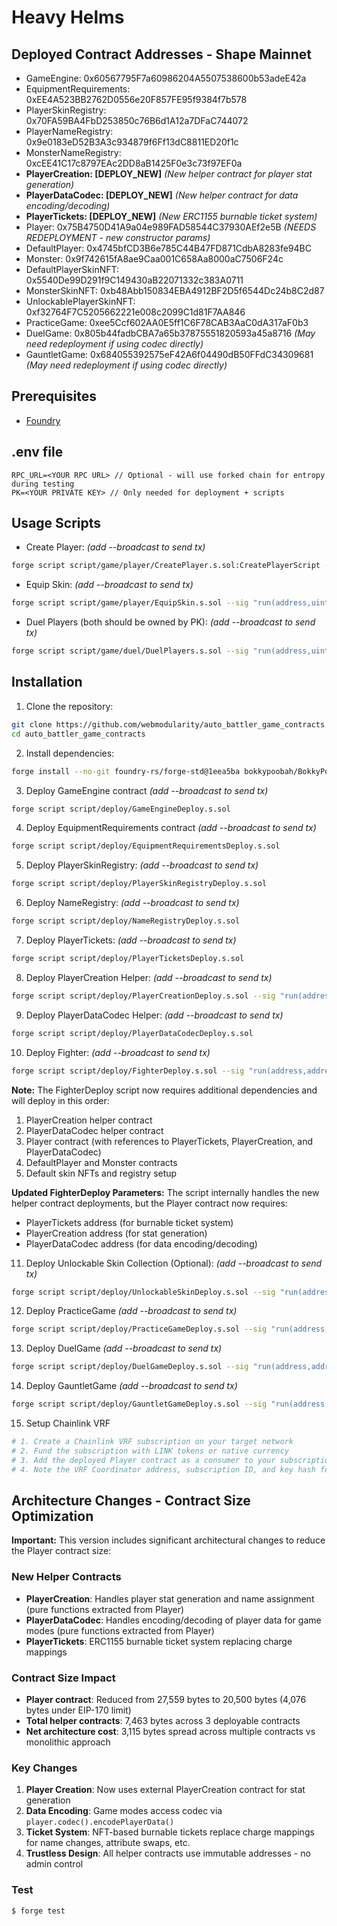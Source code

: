 # Heavy Helms

## Deployed Contract Addresses - Shape Mainnet

- GameEngine: 0x60567795F7a60986204A5507538600b53adeE42a
- EquipmentRequirements: 0xEE4A523BB2762D0556e20F857FE95f9384f7b578
- PlayerSkinRegistry: 0x70FA59BA4FbD253850c76B6d1A12a7DFaC744072
- PlayerNameRegistry: 0x9e0183eD52B3A3c934879f6Ff13dC8811ED20f1c
- MonsterNameRegistry: 0xcEE41C17c8797EAc2DD8aB1425F0e3c73f97EF0a
- **PlayerCreation: [DEPLOY_NEW]** _(New helper contract for player stat generation)_
- **PlayerDataCodec: [DEPLOY_NEW]** _(New helper contract for data encoding/decoding)_
- **PlayerTickets: [DEPLOY_NEW]** _(New ERC1155 burnable ticket system)_
- Player: 0x75B4750D41A9a04e989FAD58544C37930AEf2e5B _(NEEDS REDEPLOYMENT - new constructor params)_
- DefaultPlayer: 0x4745bfCD3B6e785C44B47FD871CdbA8283fe94BC
- Monster: 0x9f742615fA8ae9Caa001C658Aa8000aC7506F24c
- DefaultPlayerSkinNFT: 0x5540De99D291f9C149430aB22071332c383A0711
- MonsterSkinNFT: 0xb48Abb150834EBA4912BF2D5f6544Dc24b8C2d87
- UnlockablePlayerSkinNFT: 0xf32764F7C5205662221e008c2099C1d81F7AA846
- PracticeGame: 0xee5Ccf602AA0E5ff1C6F78CAB3AaC0dA317aF0b3
- DuelGame: 0x805b44fadbCBA7a65b37875551820593a45a8716 _(May need redeployment if using codec directly)_
- GauntletGame: 0x684055392575eF42A6f04490dB50FFdC34309681 _(May need redeployment if using codec directly)_

## Prerequisites

- [Foundry](https://book.getfoundry.sh/getting-started/installation.html)

## .env file

```
RPC_URL=<YOUR RPC URL> // Optional - will use forked chain for entropy during testing
PK=<YOUR PRIVATE KEY> // Only needed for deployment + scripts
```

## Usage Scripts

- Create Player: _(add --broadcast to send tx)_

```bash
forge script script/game/player/CreatePlayer.s.sol:CreatePlayerScript --sig "run(address,bool)" <PLAYER_CONTRACT_ADDRESS> <IS_FEMALE>
```

- Equip Skin: _(add --broadcast to send tx)_

```bash
forge script script/game/player/EquipSkin.s.sol --sig "run(address,uint32,uint32,uint16)" <PLAYER_CONTRACT_ADDRESS> <PLAYER_ID> <SKIN_INDEX> <TOKEN_ID>
```

- Duel Players (both should be owned by PK): _(add --broadcast to send tx)_

```bash
forge script script/game/duel/DuelPlayers.s.sol --sig "run(address,uint32,uint32)" <DUEL_GAME_ADDRESS> <CHALLENGER_ID> <DEFENDER_ID>
```

## Installation

1. Clone the repository:

```bash
git clone https://github.com/webmodularity/auto_battler_game_contracts.git
cd auto_battler_game_contracts
```

2. Install dependencies:

```bash
forge install --no-git foundry-rs/forge-std@1eea5ba bokkypoobah/BokkyPooBahsDateTimeLibrary@1dc26f9 vectorized/solady@v0.0.123 smartcontractkit/chainlink@v2.17.0 OpenZeppelin/openzeppelin-contracts@v4.9.6
```

3. Deploy GameEngine contract _(add --broadcast to send tx)_

```bash
forge script script/deploy/GameEngineDeploy.s.sol
```

4. Deploy EquipmentRequirements contract _(add --broadcast to send tx)_

```bash
forge script script/deploy/EquipmentRequirementsDeploy.s.sol
```

5. Deploy PlayerSkinRegistry: _(add --broadcast to send tx)_

```bash
forge script script/deploy/PlayerSkinRegistryDeploy.s.sol
```

6. Deploy NameRegistry: _(add --broadcast to send tx)_

```bash
forge script script/deploy/NameRegistryDeploy.s.sol
```

7. Deploy PlayerTickets: _(add --broadcast to send tx)_

```bash
forge script script/deploy/PlayerTicketsDeploy.s.sol
```

8. Deploy PlayerCreation Helper: _(add --broadcast to send tx)_

```bash
forge script script/deploy/PlayerCreationDeploy.s.sol --sig "run(address)" <PLAYER_NAME_REGISTRY_ADDRESS>
```

9. Deploy PlayerDataCodec Helper: _(add --broadcast to send tx)_

```bash
forge script script/deploy/PlayerDataCodecDeploy.s.sol
```

10. Deploy Fighter: _(add --broadcast to send tx)_

```bash
forge script script/deploy/FighterDeploy.s.sol --sig "run(address,address,address,address)" <SKIN_REGISTRY_ADDRESS> <PLAYER_NAME_REGISTRY_ADDRESS> <MONSTER_NAME_REGISTRY_ADDRESS> <EQUIPMENT_REQUIREMENTS_ADDRESS>
```

**Note:** The FighterDeploy script now requires additional dependencies and will deploy in this order:

1. PlayerCreation helper contract
2. PlayerDataCodec helper contract
3. Player contract (with references to PlayerTickets, PlayerCreation, and PlayerDataCodec)
4. DefaultPlayer and Monster contracts
5. Default skin NFTs and registry setup

**Updated FighterDeploy Parameters:**
The script internally handles the new helper contract deployments, but the Player contract now requires:

- PlayerTickets address (for burnable ticket system)
- PlayerCreation address (for stat generation)
- PlayerDataCodec address (for data encoding/decoding)

11. Deploy Unlockable Skin Collection (Optional): _(add --broadcast to send tx)_

```bash
forge script script/deploy/UnlockableSkinDeploy.s.sol --sig "run(address)" <SKIN_REGISTRY_ADDRESS>
```

12. Deploy PracticeGame _(add --broadcast to send tx)_

```bash
forge script script/deploy/PracticeGameDeploy.s.sol --sig "run(address,address,address,address)" <GAME_ENGINE_ADDRESS> <PLAYER_CONTRACT_ADDRESS> <DEFAULT_PLAYER_CONTRACT_ADDRESS> <MONSTER_CONTRACT_ADDRESS>
```

13. Deploy DuelGame _(add --broadcast to send tx)_

```bash
forge script script/deploy/DuelGameDeploy.s.sol --sig "run(address,address,address,address,uint256,bytes32)" <GAME_ENGINE_ADDRESS> <PLAYER_CONTRACT_ADDRESS> <PLAYER_TICKETS_ADDRESS> <VRF_COORDINATOR> <SUBSCRIPTION_ID> <KEY_HASH>
```

14. Deploy GauntletGame _(add --broadcast to send tx)_

```bash
forge script script/deploy/GauntletGameDeploy.s.sol --sig "run(address,address,address)" <GAME_ENGINE_ADDRESS> <PLAYER_CONTRACT_ADDRESS> <DEFAULT_PLAYER_CONTRACT_ADDRESS>
```

15. Setup Chainlink VRF

```bash
# 1. Create a Chainlink VRF subscription on your target network
# 2. Fund the subscription with LINK tokens or native currency
# 3. Add the deployed Player contract as a consumer to your subscription
# 4. Note the VRF Coordinator address, subscription ID, and key hash for deployments
```

## Architecture Changes - Contract Size Optimization

**Important:** This version includes significant architectural changes to reduce the Player contract size:

### New Helper Contracts

- **PlayerCreation**: Handles player stat generation and name assignment (pure functions extracted from Player)
- **PlayerDataCodec**: Handles encoding/decoding of player data for game modes (pure functions extracted from Player)
- **PlayerTickets**: ERC1155 burnable ticket system replacing charge mappings

### Contract Size Impact

- **Player contract**: Reduced from 27,559 bytes to 20,500 bytes (4,076 bytes under EIP-170 limit)
- **Total helper contracts**: 7,463 bytes across 3 deployable contracts
- **Net architecture cost**: 3,115 bytes spread across multiple contracts vs monolithic approach

### Key Changes

1. **Player Creation**: Now uses external PlayerCreation contract for stat generation
2. **Data Encoding**: Game modes access codec via `player.codec().encodePlayerData()`
3. **Ticket System**: NFT-based burnable tickets replace charge mappings for name changes, attribute swaps, etc.
4. **Trustless Design**: All helper contracts use immutable addresses - no admin control

### Test

```shell
$ forge test
```
